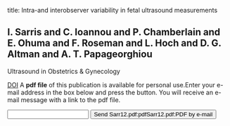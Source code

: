 title: Intra-and interobserver variability in fetal ultrasound measurements

## I. Sarris and C. Ioannou and P. Chamberlain and E. Ohuma and F. Roseman and L. Hoch and D. G. Altman and A. T. Papageorghiou
Ultrasound in Obstetrics & Gynecology

<a href="https://doi.org/10.1002/uog.10082">DOI</a>
A <b>pdf file</b> of this publication is available for personal use.Enter your e-mail address in the box below and press the button. You will receive an e-mail message with a link to the pdf file.
<form action="sender.php">  <input type="text" name="email">  <input type="submit" value="Send Sarr12.pdf:pdfSarr12.pdf:PDF by e-mail"></form>